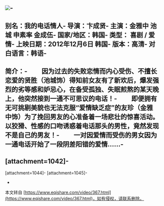 ![](http://img.ffdy.cc/cs/250X350/35/ad2b7684274445d3a870c7b0d7d57b6c.jpg)-
-
别名：我的电话情人-
导演：卞成贤-
主演：金雅中 池城 申素率 金成伍-
国家/地区：韩国-
类型： 喜剧 / 爱情-
上映日期：2012年12月6日 韩国-
版本：高清-
对白语言：韩语-
-
简介：-
　　因为过去的失败恋情而内心受伤、不擅长恋爱的贤胜（池城饰）得知前女友有了新欢后，爆发强烈的劣等感和妒忌心，在备受孤独、失眠煎熬的某天晚上，他突然接到一通不可思议的电话！-
　　即便拥有无可挑剔美貌也无法克服“爱情缺乏症”的友珍（金雅中饰）为了挽回男友的心准备着一场悲壮的惊喜活动。以狡猾、性感的口吻诱惑着电话那头的男性，竟然发现不是自己的男友！-
　　一对因爱情而受伤的男女因为一通电话开始了一段阴差阳错的爱情……-
-
\[attachment=1042\]-
-
\[attachment=1044\]-
\[attachment=1045\]-

-

本文转自 [https://www.eqishare.com/video/367.html](https://www.eqishare.com/video/367.html)，如有侵权，请联系删除。